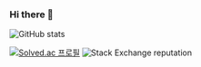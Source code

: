 ### Hi there 👋

![GitHub stats](https://github-readme-stats.vercel.app/api?username=computerphilosopher&count_private=true&show_icons=true&theme=dracula)

[![Solved.ac
프로필](http://mazassumnida.wtf/api/mini/generate_badge?boj=abc3242)](https://solved.ac/abc3242) ![Stack Exchange reputation](https://img.shields.io/stackexchange/stackoverflow/r/12407457?logo=stac)
